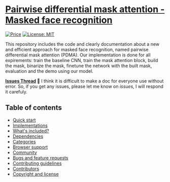 # [Pairwise differential mask attention - Masked face recognition](https://github.com/khainq1706/mface)

[![Price](https://img.shields.io/badge/price-FREE-0098f7.svg)](https://github.com/khainq1706/mface/blob/main/LICENSE)
[![License: MIT](https://img.shields.io/badge/license-MIT-grayyellow.svg)](https://github.com/khainq1706/mface/blob/main/LICENSE)

This repository includes the code and clearly documentation about a new and efficient approach for masked face recognition, named pairwise differential mask attention (PDMA). Our implementation is done for all expirements: train the baseline CNN, train the mask attention block, build the mask, binarize the mask, finetune the network with the built mask, evaluation and the demo using our model.

**[Issues Thread](https://github.com/khainq1706/mface/issues) 🦄**
I think it is difficult to make a doc for everyone use without error. So, if you get any issues, please let me know on *issues*, I will respond it carefuly.


## Table of contents

- [Quick start](#quick-start)
- [Implementations](#implementations)
- [What's included?](#whats-included)
- [Dependencies](#dependencies)
- [Categories](#categories)
- [Browser support](#browser-support)
- [Community](#community)
- [Bugs and feature requests](#bugs-and-feature-requests)
- [Contributing guidelines](#contributing-guidelines)
- [Contributors](#contributors)
- [Copyright and license](#copyright-and-license)
